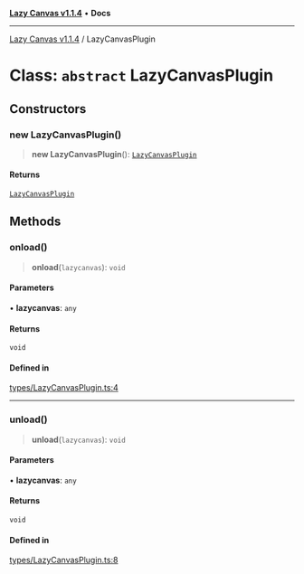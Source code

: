 [**Lazy Canvas v1.1.4**](../README.md) • **Docs**

***

[Lazy Canvas v1.1.4](../globals.md) / LazyCanvasPlugin

# Class: `abstract` LazyCanvasPlugin

## Constructors

### new LazyCanvasPlugin()

> **new LazyCanvasPlugin**(): [`LazyCanvasPlugin`](LazyCanvasPlugin.md)

#### Returns

[`LazyCanvasPlugin`](LazyCanvasPlugin.md)

## Methods

### onload()

> **onload**(`lazycanvas`): `void`

#### Parameters

• **lazycanvas**: `any`

#### Returns

`void`

#### Defined in

[types/LazyCanvasPlugin.ts:4](https://github.com/hitomihiumi/lazy-canvas-ts/blob/2f56b7524690b04d018a0bb1b24e9f83eddf6fcf/src/types/LazyCanvasPlugin.ts#L4)

***

### unload()

> **unload**(`lazycanvas`): `void`

#### Parameters

• **lazycanvas**: `any`

#### Returns

`void`

#### Defined in

[types/LazyCanvasPlugin.ts:8](https://github.com/hitomihiumi/lazy-canvas-ts/blob/2f56b7524690b04d018a0bb1b24e9f83eddf6fcf/src/types/LazyCanvasPlugin.ts#L8)
